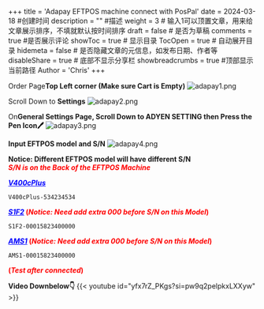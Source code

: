 +++
title = 'Adapay EFTPOS machine connect with PosPal'
date = 2024-03-18 #创建时间
description = "" #描述
weight = 3 # 输入1可以顶置文章，用来给文章展示排序，不填就默认按时间排序
draft = false # 是否为草稿
comments = true #是否展示评论
showToc = true # 显示目录
TocOpen = true # 自动展开目录
hidemeta = false # 是否隐藏文章的元信息，如发布日期、作者等
disableShare = true # 底部不显示分享栏
showbreadcrumbs = true #顶部显示当前路径
Author = 'Chris'
+++

Order Page**Top Left corner (Make sure Cart is Empty)**
![adapay1.png](/img/adapay1.png)

Scroll Down to **Settings**
![adapay2.png](/img/adapay2.png)

On**General Settings Page, Scroll Down to ADYEN SETTING then Press the Pen Icon🖊** 
![adapay3.png](/img/adapay3.png)


**Input EFTPOS model and S/N**
![adapay4.png](/img/adapay4.png)

**Notice: Different EFTPOS model will have different S/N <br>
<span style="color: red">_S/N is on the Back of the EFTPOS Machine_</span>**

**<span style="color: blue">_<u>V400cPlus</u>_</span>**
```
V400cPlus-534234534
```

**<span style="color: blue">_<u>S1F2</u>_</span> <span style="color: red"> (_Notice: Need add extra 000 before S/N on this Model_)</span>**
```
S1F2-00015823400000
```


**<span style="color: blue">_<u>AMS1</u>_</span> <span style="color: red"> (_Notice: Need add extra 000 before S/N on this Model_)</span>**
```
AMS1-00015823400000
```


**<span style="color: red"> (_Test after connected_)</span>**

**Video Downbelow👇**
{{< youtube id="yfx7rZ_PKgs?si=pw9q2pelpkxLXXyw" >}}